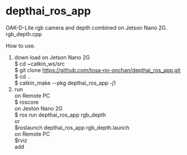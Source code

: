 # depthai_ros_app
OAK-D-Lite rgb camera and depth combined on Jetson Nano 2G.  
rgb_depth.cpp    
  
How to use.  

1. down load on Jetson Nano 2G  
$ cd ~catkin_ws/src  
$ git clone https://github.com/tosa-no-onchan/depthai_ros_app.git  
$ cd ..  
$ catkin_make --pkg depthai_ros_app -j1  
2. run  
on Remote PC  
$ roscore  
on Jeston Nano 2G  
$ ros run depthai_ros_app rgb_depth  
or  
$roslaunch depthai_ros_app rgb_depth.launch  
on Remote PC  
$rviz  
add  

